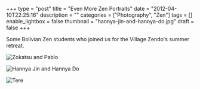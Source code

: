 +++
type = "post"
title = "Even More Zen Portraits"
date = "2012-04-10T22:25:16"
description = ""
categories = ["Photography", "Zen"]
tags = []
enable_lightbox = false
thumbnail = "hannya-jin-and-hannya-do.jpg"
draft = false
+++

<p>Some Bolivian Zen students who joined us for the Village Zendo's summer retreat.</p>
<p><img style="display:block; margin-left:auto; margin-right:auto;" src="zokatsu-and-pablo.jpg" title="Zokatsu and Pablo" /></p>
<p><img style="display:block; margin-left:auto; margin-right:auto;" src="hannya-jin-and-hannya-do.jpg" title="Hannya Jin and Hannya Do" /></p>
<p><img style="display:block; margin-left:auto; margin-right:auto;" src="tere.jpg" title="Tere" /></p>
    